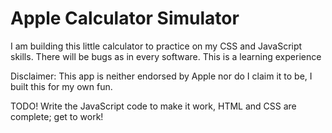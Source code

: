 # Apple Calculator Simulator

I am building this little calculator to practice on my CSS and JavaScript skills. There will be bugs as in every software. This is a learning experience

Disclaimer: This app is neither endorsed by Apple nor do I claim it to be, I built this for my own fun.

TODO!
Write the JavaScript code to make it work, HTML and CSS are complete; get to work!
